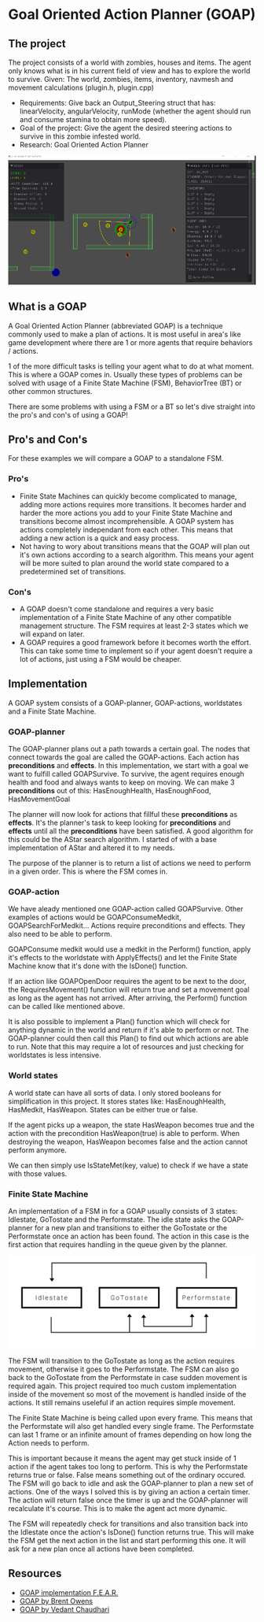 # Goal Oriented Action Planner (GOAP)
## The project
The project consists of a world with zombies, houses and items. The agent only knows what is in his current field of view and has to explore the world to survive. 
Given: The world, zombies, items, inventory, navmesh and movement calculations (plugin.h, plugin.cpp)
* Requirements: Give back an Output_Steering struct that has: linearVelocity, angularVelocity, runMode (whether the agent should run and consume stamina to obtain more speed). 
* Goal of the project: Give the agent the desired steering actions to survive in this zombie infested world. 
* Research: Goal Oriented Action Planner

![Gameplay example](https://raw.githubusercontent.com/daesig/ZombieAI_GameplayProgramming/master/ZombieAI.gif)

## What is a GOAP

A Goal Oriented Action Planner (abbreviated GOAP) is a technique commonly used to make a plan of actions.
It is most useful in area's like game development where there are 1 or more agents that require behaviors / actions.

1 of the more difficult tasks is telling your agent what to do at what moment. This is where a GOAP comes in.
Usually these types of problems can be solved with usage of a Finite State Machine (FSM), BehaviorTree (BT) or other common structures.

There are some problems with using a FSM or a BT so let's dive straight into the pro's and con's of using a GOAP!

## Pro's and Con's

For these examples we will compare a GOAP to a standalone FSM.

### Pro's
* Finite State Machines can quickly become complicated to manage, adding more actions requires more transitions. It becomes harder and harder the more actions you add to your Finite State Machine and transitions become almost incomprehensible. A GOAP system has actions completely independant from each other. This means that adding a new action is a quick and easy process.
* Not having to wory about transitions means that the GOAP will plan out it's own actions according to a search algorithm. This means your agent will be more suited to plan around the world state compared to a predetermined set of transitions.

### Con's
* A GOAP doesn't come standalone and requires a very basic implementation of a Finite State Machine of any other compatible management structure. The FSM requires at least 2-3 states which we will expand on later.
* A GOAP requires a good framework before it becomes worth the effort. This can take some time to implement so if your agent doesn't require a lot of actions, just using a FSM would be cheaper.

## Implementation

A GOAP system consists of a GOAP-planner, GOAP-actions, worldstates and a Finite State Machine.

### GOAP-planner
The GOAP-planner plans out a path towards a certain goal. The nodes that connect towards the goal are called the GOAP-actions. Each action has **preconditions** and **effects**. In this implementation, we start with a goal we want to fulfill called GOAPSurvive. To survive, the agent requires enough health and food and always wants to keep on moving. We can make 3 **preconditions** out of this: HasEnoughHealth, HasEnoughFood, HasMovementGoal

The planner will now look for actions that fillful these **preconditions** as **effects**. It's the planner's task to keep looking for **preconditions** and **effects** until all the **preconditions** have been satisfied. A good algorithm for this could be the AStar search algorithm. I started of with a base implementation of AStar and altered it to my needs.

The purpose of the planner is to return a list of actions we need to perform in a given order. This is where the FSM comes in.

### GOAP-action
We have aleady mentioned one GOAP-action called GOAPSurvive. Other examples of actions would be GOAPConsumeMedkit, GOAPSearchForMedkit...
Actions require preconditions and effects. They also need to be able to perform.

GOAPConsume medkit would use a medkit in the Perform() function, apply it's effects to the worldstate with ApplyEffects() and let the Finite State Machine know that it's done with the IsDone() function.

If an action like GOAPOpenDoor requires the agent to be next to the door, the RequiresMovement() function will return true and set a movement goal as long as the agent has not arrived. After arriving, the Perform() function can be called like mentioned above.

It is also possible to implement a Plan() function which will check for anything dynamic in the world and return if it's able to perform or not. The GOAP-planner could then call this Plan() to find out which actions are able to run. Note that this may require a lot of resources and just checking for worldstates is less intensive.

### World states
A world state can have all sorts of data. I only stored booleans for simplification in this project. It stores states like: HasEnoughHealth, HasMedkit, HasWeapon. States can be either true or false. 

If the agent picks up a weapon, the state HasWeapon becomes true and the action with the precondition HasWeapon(true) is able to perform. When destroying the weapon, HasWeapon becomes false and the action cannot perform anymore.

We can then simply use IsStateMet(key, value) to check if we have a state with those values.

### Finite State Machine
An implementation of a FSM in for a GOAP usually consists of 3 states: Idlestate, GoTostate and the Performstate.
The idle state asks the GOAP-planner for a new plan and transitions to either the GoTostate or the Performstate once an action has been found. The action in this case is the first action that requires handling in the queue given by the planner.

![Finite State Machine](https://raw.githubusercontent.com/daesig/ZombieAI_GameplayProgramming/master/FSM.png)

The FSM will transition to the GoTostate as long as the action requires movement, otherwise it goes to the Performstate. The FSM can also go back to the GoTostate from the Performstate in case sudden movement is required again. This project required too much custom implementation inside of the movement so most of the movement is handled inside of the actions. It still remains useleful if an action requires simple movement. 

The Finite State Machine is being called upon every frame. This means that the Performstate will also get handled every single frame. The Performstate can last 1 frame or an infinite amount of frames depending on how long the Action needs to perform.

This is important because it means the agent may get stuck inside of 1 action if the agent takes too long to perform. This is why the Performstate returns true or false. False means something out of the ordinary occured. The FSM will go back to idle and ask the GOAP-planner to plan a new set of actions. One of the ways I solved this is by giving an action a certain timer. The action will return false once the timer is up and the GOAP-planner will recalculate it's course. This is to make the agent act more dynamic. 

The FSM will repeatedly check for transitions and also transition back into the Idlestate once the action's IsDone() function returns true.
This will make the FSM get the next action in the list and start performing this one. It will ask for a new plan once all actions have been completed.

## Resources
* [GOAP implementation F.E.A.R.](https://www.google.com/url?sa=t&rct=j&q=&esrc=s&source=web&cd=&ved=2ahUKEwi57eHroIXuAhUKqaQKHW7vA7wQFjABegQIAhAC&url=https%3A%2F%2Falumni.media.mit.edu%2F~jorkin%2Fgdc2006_orkin_jeff_fear.pdf&usg=AOvVaw1A6V7mt2imaclwaXyjy_vs)
* [GOAP by Brent Owens](https://gamedevelopment.tutsplus.com/tutorials/goal-oriented-action-planning-for-a-smarter-ai--cms-20793)
* [GOAP by Vedant Chaudhari](https://medium.com/@vedantchaudhari/goal-oriented-action-planning-34035ed40d0b)
